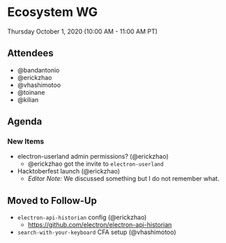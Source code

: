 # Ecosystem WG

Thursday October 1, 2020 (10:00 AM - 11:00 AM PT)

## Attendees

- @bandantonio
- @erickzhao
- @vhashimotoo
- @toinane
- @kilian
## Agenda

### New Items

* electron-userland admin permissions? (@erickzhao)
  - @erickzhao got the invite to `electron-userland`
* Hacktoberfest launch (@erickzhao)
  - *Editor Note:* We discussed something but I do not remember what.

## Moved to Follow-Up

* `electron-api-historian` config (@erickzhao)
  * https://github.com/electron/electron-api-historian	
* `search-with-your-keyboard` CFA setup (@vhashimotoo)
